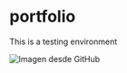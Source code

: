 # portfolio

This is a testing environment

![Imagen desde GitHub](https://github.com/usuario/repositorio/blob/main/download.jpeg?raw=true)


